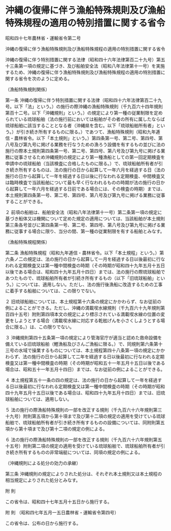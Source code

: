 # 沖縄の復帰に伴う漁船特殊規則及び漁船特殊規程の適用の特別措置に関する省令

昭和四十七年農林省・運輸省令第二号

沖縄の復帰に伴う漁船特殊規則及び漁船特殊規程の適用の特別措置に関する省令

沖縄の復帰に伴う特別措置に関する法律（昭和四十六年法律第百二十九号）第五十三条第一項の規定に基づき、及び船舶安全法（昭和八年法律第十一号）を実施するため、沖縄の復帰に伴う漁船特殊規則及び漁船特殊規程の適用の特別措置に関する省令を次のように定める。

（漁船特殊規則関係）

第一条 沖縄の復帰に伴う特別措置に関する法律（昭和四十六年法律第百二十九号。以下「法」という。）の施行の際沖縄の漁船特殊規則（千九百六十四年規則第百十二号。以下「沖縄規則」という。）の規定により第一種の従業制限を定められている琉球船舶（法の施行前においては船舶がその者の所有に属したならば琉球船舶に該当することとなる者（沖縄県を含む。以下「琉球船舶所有者」という。）が引き続き所有するものに限る。）であつて、漁船特殊規則（昭和九年逓信・農林省令。以下「本土規則」という。）第四条第一号、第二号、第四号、第八号及び第九号に掲げる業務を行なうための漁ろう設備を有するもの並びに法の施行の際本土規則第四条第一号、第二号、第四号、第八号及び第九号に掲げる業務に従事させるため沖縄規則の規定により第一種漁船としての第一回定期検査を申請中の琉球船舶（当該検査に合格したものに限る。）で、琉球船舶所有者が引き続き所有するものは、法の施行の日から起算して一年六月を経過する日（法の施行の日から起算して一年を経過する日以後に行なわれる定期検査、中間検査又は臨時検査で当該船舶について最も早く行なわれるものの時期が法の施行の日から起算して一年六月を経過する日前である場合には、その検査の時期）までは、本土規則第四条第一号、第二号、第四号、第八号及び第九号に掲げる業務に従事することができる。

２ 前項の船舶は、船舶安全法（昭和八年法律第十一号）第二条第一項の規定に基づき船体又は機関について定めた規定の適用については、当該船舶が本土規則第三条各号並びに第四条第一号、第二号、第四号、第八号及び第九号に掲げる業務に従事する場合に限り、当分の間、第一種の従業制限を有する船舶とみなす。

（漁船特殊規程関係）

第二条 漁船特殊規程（昭和九年逓信・農林省令。以下「本土規程」という。）第六条ノ二の規定は、法の施行の日から起算して一月を経過する日以後最初に行なわれる定期検査又は第一種中間検査の時期（その時期が昭和四十九年五月十五日以後である場合は、昭和四十九年五月十四日）までは、法の施行の際琉球船舶であつたもので、琉球船舶所有者が引続き所有するもの（以下「旧琉球船舶」という。）については、適用しない。ただし、法の施行後漁船に改造するための工事に着手する船舶については、この限りでない。

２ 旧琉球船舶については、本土規程第十六条の規定にかかわらず、なお従前の例によることができる。ただし、沖縄の満載喫水線規則（千九百六十九年規則第百四十五号）附則第四項本文の規定により標示されている満載喫水線の位置の変更をしようとする場合（満載喫水線に対応する乾舷げんを小さくしようとする場合に限る。）は、この限りでない。

３ 沖縄規則第四十五条第一項の規定により管海官庁が適当と認めた救命設備を備えている旧琉球船舶（鰹漁船及びさんご漁船に限る。）で、同規則第六条第十三号の水域で操業するものについては、本土規程第四十八条第一項の規定にかかわらず、法の施行の日から起算して二年を経過する日以後最初に行なわれる定期検査又は第一種中間検査の時期（その時期が昭和五十一年五月十五日以後である場合は、昭和五十一年五月十四日）までは、なお従前の例によることができる。

４ 本土規程第五十一条の四の規定は、法の施行の日から起算して一年を経過する日以後最初に行なわれる定期検査又は第一種中間検査の時期（その時期が昭和四十九年五月十五日以後である場合は、昭和四十九年五月十四日）までは、旧琉球船舶については、適用しない。

５ 法の施行の際漁船特殊規則の一部を改正する規則（千九百六十六年規則第三十九号）附則第五項から第十項まで及び第十二項の規定の適用を受けている琉球船舶で、琉球船舶所有者が引き続き所有するものの設備については、同附則第五項から第十項まで及び第十二項の規定の例による。

６ 法の施行の際漁船特殊規則の一部を改正する規則（千九百六十六年規則第五十五号）附則第二項の規定の適用を受けている琉球船舶で、琉球船舶所有者が引き続き所有するものの非常端艇については、同項の規定の例による。

（沖縄規則による処分の効力の承継）

第三条 沖縄規則の規定によりされた処分は、それぞれ本土規則又は本土規程の相当規定によりされた処分とみなす。

附 則

この省令は、昭和四十七年五月十五日から施行する。

附 則 （昭和四七年五月一五日農林省・運輸省令第四号）

この省令は、公布の日から施行する。
